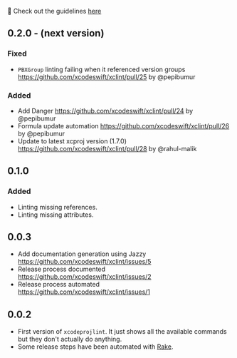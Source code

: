 🚀 Check out the guidelines [here](https://github.com/xcodeswift/contributors/blob/master/CHANGELOG_GUIDELINES.md)

## 0.2.0 - (next version)

### Fixed
- `PBXGroup` linting failing when it referenced version groups https://github.com/xcodeswift/xclint/pull/25 by @pepibumur

### Added
- Add Danger https://github.com/xcodeswift/xclint/pull/24 by @pepibumur
- Formula update automation https://github.com/xcodeswift/xclint/pull/26 by @pepibumur
- Update to latest xcproj version (1.7.0) https://github.com/xcodeswift/xclint/pull/28 by @rahul-malik

## 0.1.0

### Added
- Linting missing references.
- Linting missing attributes.

## 0.0.3
- Add documentation generation using Jazzy https://github.com/xcodeswift/xclint/issues/5
- Release process documented https://github.com/xcodeswift/xclint/issues/2
- Release process automated https://github.com/xcodeswift/xclint/issues/1

## 0.0.2
- First version of `xcodeprojlint`. It just shows all the available commands but they don't actually do anything.
- Some release steps have been automated with [Rake](https://github.com/ruby/rake).

